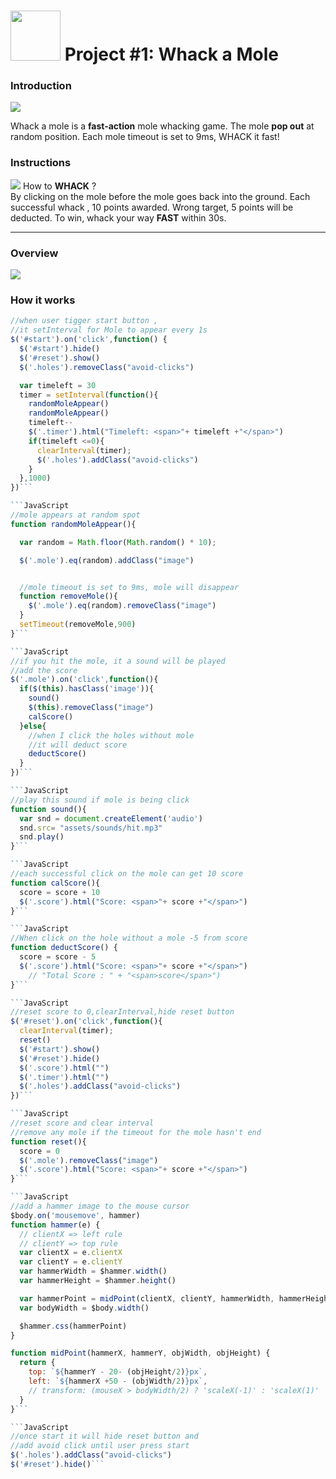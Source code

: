 
<!---
Read Me Contents
-->
# <img src="/assets/images/readme/whackthatmole.png" height="80"> Project #1: Whack a Mole

### Introduction
![](/assets/images/readme/Preview.png)

Whack a mole is a **fast-action** mole whacking game. The mole **pop out** at random position. Each mole timeout is set to 9ms, WHACK it fast!

### Instructions
![](/assets/images/readme/gameStarts.png)
How to **WHACK** ?
<br/>By clicking on the mole before the mole goes back into the ground. Each successful whack , 10 points awarded. Wrong target, 5 points will be deducted. To win, whack your way **FAST** within 30s.

---

### Overview

 ![](/assets/images/readme/flow.png)

### How it works

```JavaScript
//when user tigger start button ,
//it setInterval for Mole to appear every 1s
$('#start').on('click',function() {
  $('#start').hide()
  $('#reset').show()
  $('.holes').removeClass("avoid-clicks")

  var timeleft = 30
  timer = setInterval(function(){
    randomMoleAppear()
    randomMoleAppear()
    timeleft--
    $('.timer').html("Timeleft: <span>"+ timeleft +"</span>")
    if(timeleft <=0){
      clearInterval(timer);
      $('.holes').addClass("avoid-clicks")
    }
  },1000)
})```

```JavaScript
//mole appears at random spot
function randomMoleAppear(){

  var random = Math.floor(Math.random() * 10);

  $('.mole').eq(random).addClass("image")


  //mole timeout is set to 9ms, mole will disappear
  function removeMole(){
    $('.mole').eq(random).removeClass("image")
  }
  setTimeout(removeMole,900)
}```

```JavaScript
//if you hit the mole, it a sound will be played
//add the score
$('.mole').on('click',function(){
  if($(this).hasClass('image')){
    sound()
    $(this).removeClass("image")
    calScore()
  }else{
    //when I click the holes without mole
    //it will deduct score
    deductScore()
  }
})```

```JavaScript
//play this sound if mole is being click
function sound(){
  var snd = document.createElement('audio')
  snd.src= "assets/sounds/hit.mp3"
  snd.play()
}```

```JavaScript
//each successful click on the mole can get 10 score
function calScore(){
  score = score + 10
  $('.score').html("Score: <span>"+ score +"</span>")
}```

```JavaScript
//When click on the hole without a mole -5 from score
function deductScore() {
  score = score - 5
  $('.score').html("Score: <span>"+ score +"</span>")
    // "Total Score : " + "<span>score</span>")
}```

```JavaScript
//reset score to 0,clearInterval,hide reset button
$('#reset').on('click',function(){
  clearInterval(timer);
  reset()
  $('#start').show()
  $('#reset').hide()
  $('.score').html("")
  $('.timer').html("")
  $('.holes').addClass("avoid-clicks")
})```

```JavaScript
//reset score and clear interval
//remove any mole if the timeout for the mole hasn't end
function reset(){
  score = 0
  $('.mole').removeClass("image")
  $('.score').html("Score: <span>"+ score +"</span>")
}```

```JavaScript
//add a hammer image to the mouse cursor
$body.on('mousemove', hammer)
function hammer(e) {
  // clientX => left rule
  // clientY => top rule
  var clientX = e.clientX
  var clientY = e.clientY
  var hammerWidth = $hammer.width()
  var hammerHeight = $hammer.height()

  var hammerPoint = midPoint(clientX, clientY, hammerWidth, hammerHeight)
  var bodyWidth = $body.width()

  $hammer.css(hammerPoint)
}

function midPoint(hammerX, hammerY, objWidth, objHeight) {
  return {
    top: `${hammerY - 20- (objHeight/2)}px`,
    left: `${hammerX +50 - (objWidth/2)}px`,
    // transform: (mouseX > bodyWidth/2) ? 'scaleX(-1)' : 'scaleX(1)'
  }
}```

```JavaScript
//once start it will hide reset button and
//add avoid click until user press start
$('.holes').addClass("avoid-clicks")
$('#reset').hide()```
